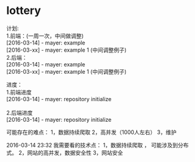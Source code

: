 # lottery <br>

计划:<br>
1.前端：(一周一次，中间做调整)  <br>
  [2016-03-14] - mayer: example <br>
      [2016-03-xx] - mayer: example 1    (中间调整例子) <br>
2.后端：<br>
  [2016-03-14] - mayer: example   <br>
      [2016-03-xx] - mayer: example 1    (中间调整例子) <br>

进度：<br>
1.前端进度<br>
  [2016-03-14] - mayer: repository initialize              <br>
<br>
2.后端进度  <br>
  [2016-03-14] - mayer: repository initialize <br>
  
  

可能存在的难点：
  1，数据持续爬取
  2，高并发（1000人左右）
  3，维护
  
  
  2016-03-14 23:32
  我需要看的技术点：
  1，数据持续爬取 ， 可能涉及到分布式。
  2，网站的高并发，数据安全性
  3，网站安全
  
